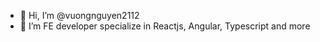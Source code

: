 - 👋 Hi, I’m @vuongnguyen2112
- 👀 I’m FE developer specialize in Reactjs, Angular, Typescript and more


<!---
vuongnguyen2112/vuongnguyen2112 is a ✨ special ✨ repository because its `README.md` (this file) appears on your GitHub profile.
You can click the Preview link to take a look at your changes.
--->
